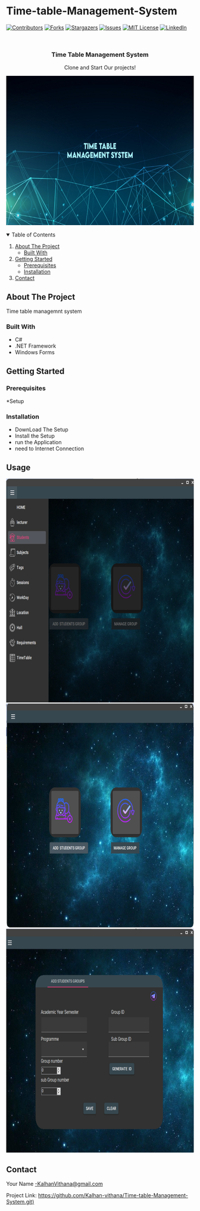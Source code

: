 # Time-table-Management-System


<!-- PROJECT SHIELDS -->
<!--
*** I'm using markdown "reference style" links for readability.
*** Reference links are enclosed in brackets [ ] instead of parentheses ( ).
*** See the bottom of this document for the declaration of the reference variables
*** for contributors-url, forks-url, etc. This is an optional, concise syntax you may use.
*** https://www.markdownguide.org/basic-syntax/#reference-style-links
-->
[![Contributors][contributors-shield]][contributors-url]
[![Forks][forks-shield]][forks-url]
[![Stargazers][stars-shield]][stars-url]
[![Issues][issues-shield]][issues-url]
[![MIT License][license-shield]][license-url]
[![LinkedIn][linkedin-shield]][linkedin-url]



<!-- PROJECT LOGO -->
<br />
<p align="center">

   
  </a>

  <h3 align="center">Time Table Management System</h3>

  <p align="center">
   Clone and Start  Our projects!

    



  </p>
</p>
<p align="center">
<img src="https://github.com/Kalhan-vithana/Time-table-Management-System/blob/master/Images/Projec.jpg " data-canonical-src="https://gyazo.com/eb5c5741b6a9a16c692170a41a49c858.png" width="700" height="400" />
</p>
    

<!-- TABLE OF CONTENTS -->
<details open="open">
  <summary>Table of Contents</summary>
  <ol>
    <li>
      <a href="#about-the-project">About The Project</a>
      <ul>
        <li><a href="#built-with">Built With</a></li>
      </ul>
    </li>
    <li>
      <a href="#getting-started">Getting Started</a>
      <ul>
        <li><a href="#prerequisites">Prerequisites</a></li>
        <li><a href="#installation">Installation</a></li>
      </ul>
    </li>
    <li><a href="#contact">Contact</a></li>
   
  </ol>
</details>



<!-- ABOUT THE PROJECT -->
## About The Project
Time table managemnt system


### Built With


* C#
* .NET Framework
* Windows Forms



<!-- GETTING STARTED -->
## Getting Started


### Prerequisites
*Setup
  

### Installation

- DownLoad The Setup
- Install the Setup
- run the Application
- need to Internet Connection



<!-- USAGE EXAMPLES -->
## Usage



<img src="https://github.com/Kalhan-vithana/Time-table-Management-System/blob/master/Images/Students%20Groups%20Interface.png" data-canonical-src="https://gyazo.com/eb5c5741b6a9a16c692170a41a49c858.png" width="600" height="600" />


<img src="https://github.com/Kalhan-vithana/Time-table-Management-System/blob/master/Images/Students%20Group%20Navigation.png" data-canonical-src="https://gyazo.com/eb5c5741b6a9a16c692170a41a49c858.png" width="600" height="600" />

<img src="https://github.com/Kalhan-vithana/Time-table-Management-System/blob/master/Images/Add%20Students%20Group.png" data-canonical-src="https://gyazo.com/eb5c5741b6a9a16c692170a41a49c858.png" width="600" height="600" />






 

<!-- CONTACT -->
## Contact

Your Name -KalhanVithana@gmail.com

Project Link: [https://github.com/Kalhan-vithana/Time-table-Management-System.git)](https://github.com/Kalhan-vithana/Time-table-Management-System.git)








<!-- MARKDOWN LINKS & IMAGES -->
<!-- https://www.markdownguide.org/basic-syntax/#reference-style-links -->
[contributors-shield]: https://img.shields.io/github/contributors/othneildrew/Best-README-Template.svg?style=for-the-badge
[contributors-url]: https://github.com/othneildrew/Best-README-Template/graphs/contributors
[forks-shield]: https://img.shields.io/github/forks/othneildrew/Best-README-Template.svg?style=for-the-badge
[forks-url]: https://github.com/othneildrew/Best-README-Template/network/members
[stars-shield]: https://img.shields.io/github/stars/othneildrew/Best-README-Template.svg?style=for-the-badge
[stars-url]: https://github.com/othneildrew/Best-README-Template/stargazers
[issues-shield]: https://img.shields.io/github/issues/othneildrew/Best-README-Template.svg?style=for-the-badge
[issues-url]: https://github.com/othneildrew/Best-README-Template/issues
[license-shield]: https://img.shields.io/github/license/othneildrew/Best-README-Template.svg?style=for-the-badge
[license-url]: https://github.com/othneildrew/Best-README-Template/blob/master/LICENSE.txt
[linkedin-shield]: https://img.shields.io/badge/-LinkedIn-black.svg?style=for-the-badge&logo=linkedin&colorB=555
[linkedin-url]: https://linkedin.com/in/othneildrew
[product-screenshot]: images/screenshot.png
